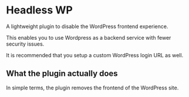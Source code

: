 # Headless WP

A lightweight plugin to disable the WordPress frontend experience.

This enables you to use Wordpress as a backend service with fewer security issues.

It is recommended that you setup a custom WordPress login URL as well.

## What the plugin actually does

In simple terms, the plugin removes the frontend of the WordPress site.
